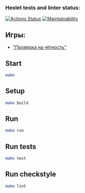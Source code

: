 ### Hexlet tests and linter status:
[![Actions Status](https://github.com/zindzay/java-project-61/workflows/hexlet-check/badge.svg)](https://github.com/zindzay/java-project-61/actions)
[![Maintainability](https://api.codeclimate.com/v1/badges/0551c921d231192d2115/maintainability)](https://codeclimate.com/github/zindzay/java-project-61/maintainability)

## Игры:
- ["Проверка на чётность"](https://asciinema.org/a/eJdIejU3L4ZAf3CHaJHTz0Ngm)

## Start

```sh
make
```

## Setup
```sh
make build
```

## Run
```sh
make run
```

## Run tests
```sh
make test
```

## Run checkstyle
```sh
make lint
```

